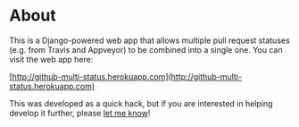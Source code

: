 About
=====

This is a Django-powered web app that allows multiple pull request statuses
(e.g. from Travis and Appveyor) to be combined into a single one. You can visit
the web app here:

[http://github-multi-status.herokuapp.com](http://github-multi-status.herokuapp.com)

This was developed as a quick hack, but if you are interested in helping
develop it further, please [let me know](mailto:thomas.robitaille@gmail.com)!
